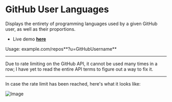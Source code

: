 # GitHub User Languages
Displays the entirety of programming languages used by a given GitHub user, as well as their proportions.

* Live demo **[here](http://avellar.ml/repos)**

Usage: example.com/repos**?u=GitHubUsername**

<hr>

Due to rate limiting on the GitHub API, it cannot be used many times in a row; I have yet to read the entire API terms to figure out a way to fix it.

<hr>

In case the rate limit has been reached, here's what it looks like:

![Image](http://i.imgur.com/ixYarBL.png)

